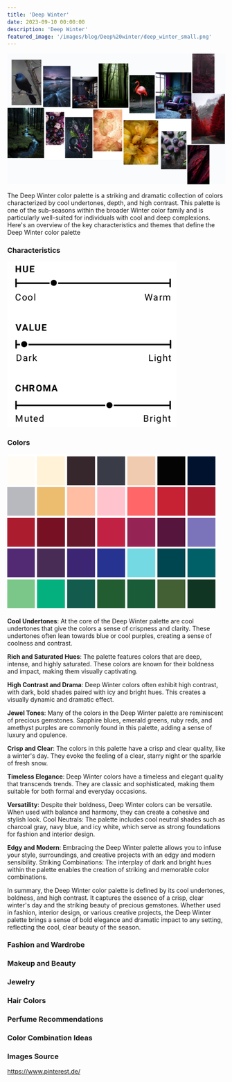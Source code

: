 ```yaml
---
title: 'Deep Winter'
date: 2023-09-10 00:00:00
description: 'Deep Winter'
featured_image: '/images/blog/Deep%20winter/deep_winter_small.png'
---
```


![](/images/blog/Deep%20winter/mood_board.png)

The Deep Winter color palette is a striking and dramatic collection of colors characterized by cool undertones, depth, and high contrast. This palette is one of the sub-seasons within the broader Winter color family and is particularly well-suited for individuals with cool and deep complexions. Here's an overview of the key characteristics and themes that define the Deep Winter color palette

### Characteristics

![](/images/blog/Deep%20winter/characteristics.png)

### Colors

![](/images/blog/Deep%20winter/colors.png)

**Cool Undertones**: At the core of the Deep Winter palette are cool undertones that give the colors a sense of crispness and clarity. These undertones often lean towards blue or cool purples, creating a sense of coolness and contrast.

**Rich and Saturated Hues**: The palette features colors that are deep, intense, and highly saturated. These colors are known for their boldness and impact, making them visually captivating.

**High Contrast and Drama**: Deep Winter colors often exhibit high contrast, with dark, bold shades paired with icy and bright hues. This creates a visually dynamic and dramatic effect.

**Jewel Tones**: Many of the colors in the Deep Winter palette are reminiscent of precious gemstones. Sapphire blues, emerald greens, ruby reds, and amethyst purples are commonly found in this palette, adding a sense of luxury and opulence.

**Crisp and Clear**: The colors in this palette have a crisp and clear quality, like a winter's day. They evoke the feeling of a clear, starry night or the sparkle of fresh snow.

**Timeless Elegance**: Deep Winter colors have a timeless and elegant quality that transcends trends. They are classic and sophisticated, making them suitable for both formal and everyday occasions.

**Versatility**: Despite their boldness, Deep Winter colors can be versatile. When used with balance and harmony, they can create a cohesive and stylish look.
Cool Neutrals: The palette includes cool neutral shades such as charcoal gray, navy blue, and icy white, which serve as strong foundations for fashion and interior design.

**Edgy and Modern**: Embracing the Deep Winter palette allows you to infuse your style, surroundings, and creative projects with an edgy and modern sensibility.
Striking Combinations: The interplay of dark and bright hues within the palette enables the creation of striking and memorable color combinations.

In summary, the Deep Winter color palette is defined by its cool undertones, boldness, and high contrast. It captures the essence of a crisp, clear winter's day and the striking beauty of precious gemstones. Whether used in fashion, interior design, or various creative projects, the Deep Winter palette brings a sense of bold elegance and dramatic impact to any setting, reflecting the cool, clear beauty of the season.

### Fashion and Wardrobe

### Makeup and Beauty

### Jewelry

### Hair Colors

### Perfume Recommendations

### Color Combination Ideas

### Images Source 

https://www.pinterest.de/